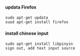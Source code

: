 #### updata Firefox
    sudo apt-get updata
    suod apt-get install firefox

#### install chinese input
    sudo apt-get install libpinyin
    sign out, add text input source

